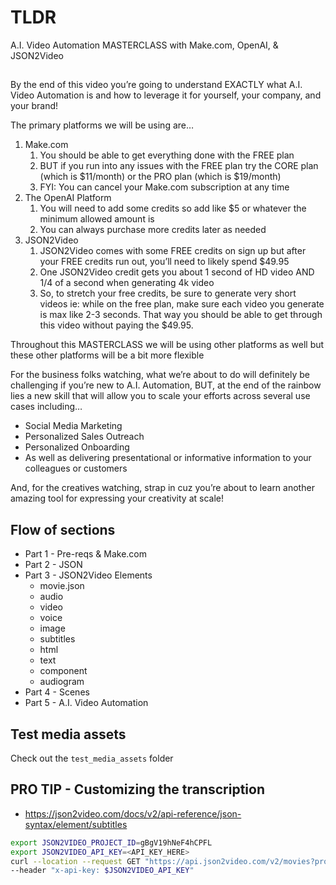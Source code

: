 # TLDR

A.I. Video Automation MASTERCLASS with Make.com, OpenAI, & JSON2Video

##

By the end of this video you’re going to understand EXACTLY what A.I. Video Automation is and how to leverage it for yourself, your company, and your brand!

The primary platforms we will be using are…

1. Make.com
    1. You should be able to get everything done with the FREE plan
    2. BUT if you run into any issues with the FREE plan try the CORE plan (which is $11/month) or the PRO plan (which is $19/month)
    3. FYI: You can cancel your Make.com subscription at any time
2. The OpenAI Platform
    1. You will need to add some credits so add like $5 or whatever the minimum allowed amount is
    2. You can always purchase more credits later as needed
3. JSON2Video
    1. JSON2Video comes with some FREE credits on sign up but after your FREE credits run out, you’ll need to likely spend $49.95
    2. One JSON2Video credit gets you about 1 second of HD video AND 1/4 of a second when generating 4k video
    3. So, to stretch your free credits, be sure to generate very short videos ie: while on the free plan, make sure each video you generate is max like 2-3 seconds. That way you should be able to get through this video without paying the $49.95.

Throughout this MASTERCLASS we will be using other platforms as well but these other platforms will be a bit more flexible

For the business folks watching, what we’re about to do will definitely be challenging if you’re new to A.I. Automation, BUT, at the end of the rainbow lies a new skill that will allow you to scale your efforts across several use cases including…

- Social Media Marketing
- Personalized Sales Outreach
- Personalized Onboarding
- As well as delivering presentational or informative information to your colleagues or customers

And, for the creatives watching, strap in cuz you’re about to learn another amazing tool for expressing your creativity at scale!

## Flow of sections

- Part 1 - Pre-reqs & Make.com
- Part 2 - JSON
- Part 3 - JSON2Video Elements
    - movie.json
    - audio
    - video
    - voice
    - image
    - subtitles
    - html
    - text
    - component
    - audiogram
- Part 4 - Scenes
- Part 5 - A.I. Video Automation

## Test media assets

Check out the `test_media_assets` folder

## PRO TIP - Customizing the transcription

- https://json2video.com/docs/v2/api-reference/json-syntax/element/subtitles

```sh
export JSON2VIDEO_PROJECT_ID=gBgV19hNeF4hCPFL
export JSON2VIDEO_API_KEY=<API_KEY_HERE>
curl --location --request GET "https://api.json2video.com/v2/movies?project=$JSON2VIDEO_PROJECT_ID" \
--header "x-api-key: $JSON2VIDEO_API_KEY"
```
